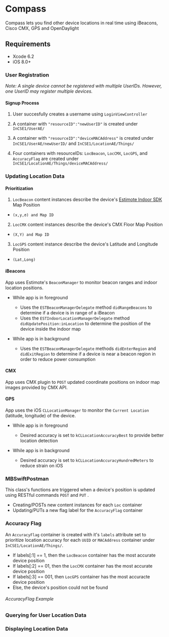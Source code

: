 # Compass
Compass lets you find other device locations in real time using iBeacons, Cisco CMX, GPS and OpenDaylight



## Requirements
* Xcode 6.2
* iOS 8.0+



### User Registration
*Note: A single device cannot be registered with multiple UserIDs. However, one UserID may register multiple devices.*



#### Signup Process
1. User succesfully creates a username using `LoginViewController`

2. A container with `"resourceID":"newUserID"` is created under `InCSE1/UserAE/` 

3. A container with `"resourceID":"deviceMACAddress"` is created under `InCSE1/UserAE/newUserID/` and `InCSE1/LocationAE/Things/`

4. Four containers with resourceIDs: `LocBeacon`, `LocCMX`, `LocGPS`, and `AccuracyFlag` are created under `InCSE1/LocationAE/Things/deviceMACAddress/`



### Updating Location Data
#### Prioritization
1. `LocBeacon` content instances describe the device's [Estimote Indoor SDK](https://github.com/Estimote/iOS-Indoor-SDK) Map Position 
  * `(x,y,σ) and Map ID`
  
2. `LocCMX` content instances describe the device's CMX Floor Map Position 
  * `(X,Y) and Map ID`
  
3. `LocGPS` content instance describe the device's Latitude and Longitude Position 
  * `(Lat,Long)`
  


#### iBeacons
App uses Estimote's `BeaconManager` to monitor beacon ranges and indoor location positions.

  * While app is in foreground
    * Uses the `ESTBeaconManagerDelegate` method `didRangeBeacons` to determine if a device is in range of a iBeacon
    * Uses the `ESTIndoorLocationManagerDelegate` method `didUpdatePosition:inLocation` to determine the position of the device inside the indoor map
  
  * While app is in background
    * Uses the `ESTBeaconManagerDelegate` methods `didEnterRegion` and `didExitRegion` to determine if a device is near a beacon region in order to reduce power consumption


#### CMX
App uses CMX plugin to `POST` updated coordinate positions on indoor map images provided by CMX API.


#### GPS
App uses the iOS `CLLocationManager` to monitor the `Current Location` (latitude, longitude) of the device.

  * While app is in foreground
    * Desired accuracy is set to `kCLLocationAccuracyBest` to provide better location detection
  
  * While app is in background
    * Desired accuracy is set to `kCLLocationAccuracyHundredMeters` to reduce strain on iOS



### MBSwiftPostman
This class's functions are triggered when a device's position is updated using RESTful commands `POST` and `PUT` . 

* Creating/POSTs new content instances for each `Loc` container
* Updating/PUTs a new flag label for the  `AccuracyFlag` container



### Accuracy Flag
An `AccuracyFlag` container is created with it's `labels` attribute set to prioritize location accuracy for each `UUID` or `MACAddress` container under `InCSE1/LocationAE/Things/`.

* If labels[:1] == 1, then the `LocBeacon` container has the most accurate device position
* If labels[:2] == 01, then the `LocCMX` container has the most accurate device position
* If labels[:3] == 001, then `LocGPS` container has the most accuracte device position
* Else, the device's position could not be found

###### AccuracyFlag Example




### Querying for User Location Data




### Displaying Location Data
